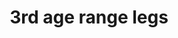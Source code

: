 ---
layout: item
title: 3rd age range legs
item-id: 10332
datatable: true
id: 10332
name: "3rd age range legs"
members: true
lowalch: 20240
highalch: 30360
examine: "Fabulously ancient range protection crafted from white dragonhide."
monsters:
  - id: 8633
    name: "The Mimic"
    members: true
    combat_level: 186
    wiki_url: "https://oldschool.runescape.wiki/w/The_Mimic"
    drops:
      - quantity: "1"
        rarity: 0.00019069412662090009
        drop_requirements: null
---